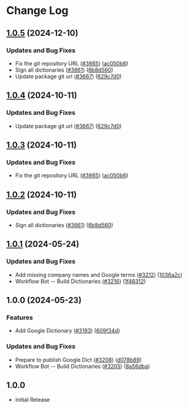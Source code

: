 # Change Log

## [1.0.5](https://github.com/SamErde/cspell-dicts/compare/@cspell/dict-google-v1.0.4...@cspell/dict-google@1.0.5) (2024-12-10)


### Updates and Bug Fixes

* Fix the git repository URL ([#3665](https://github.com/SamErde/cspell-dicts/issues/3665)) ([ac050b6](https://github.com/SamErde/cspell-dicts/commit/ac050b697d57820109995e92fac5ccc32ced1723))
* Sign all dictionaries ([#3661](https://github.com/SamErde/cspell-dicts/issues/3661)) ([6b8d560](https://github.com/SamErde/cspell-dicts/commit/6b8d560cf51a593458ce42bca415859f872cfc97))
* Update package git url ([#3667](https://github.com/SamErde/cspell-dicts/issues/3667)) ([629c7d0](https://github.com/SamErde/cspell-dicts/commit/629c7d0a5e1bacad1d3874b1f8372edc3494ef97))

## [1.0.4](https://github.com/streetsidesoftware/cspell-dicts/compare/@cspell/dict-google@1.0.3...@cspell/dict-google@1.0.4) (2024-10-11)


### Updates and Bug Fixes

* Update package git url ([#3667](https://github.com/streetsidesoftware/cspell-dicts/issues/3667)) ([629c7d0](https://github.com/streetsidesoftware/cspell-dicts/commit/629c7d0a5e1bacad1d3874b1f8372edc3494ef97))

## [1.0.3](https://github.com/streetsidesoftware/cspell-dicts/compare/@cspell/dict-google@1.0.2...@cspell/dict-google@1.0.3) (2024-10-11)


### Updates and Bug Fixes

* Fix the git repository URL ([#3665](https://github.com/streetsidesoftware/cspell-dicts/issues/3665)) ([ac050b6](https://github.com/streetsidesoftware/cspell-dicts/commit/ac050b697d57820109995e92fac5ccc32ced1723))

## [1.0.2](https://github.com/streetsidesoftware/cspell-dicts/compare/@cspell/dict-google@1.0.1...@cspell/dict-google@1.0.2) (2024-10-11)


### Updates and Bug Fixes

* Sign all dictionaries ([#3661](https://github.com/streetsidesoftware/cspell-dicts/issues/3661)) ([6b8d560](https://github.com/streetsidesoftware/cspell-dicts/commit/6b8d560cf51a593458ce42bca415859f872cfc97))

## [1.0.1](https://github.com/streetsidesoftware/cspell-dicts/compare/@cspell/dict-google@1.0.0...@cspell/dict-google@1.0.1) (2024-05-24)


### Updates and Bug Fixes

* Add missing company names and Google terms ([#3212](https://github.com/streetsidesoftware/cspell-dicts/issues/3212)) ([1036a2c](https://github.com/streetsidesoftware/cspell-dicts/commit/1036a2c0033d1c8788a653d1e1235ebcaab2a850))
* Workflow Bot -- Build Dictionaries ([#3216](https://github.com/streetsidesoftware/cspell-dicts/issues/3216)) ([1f48312](https://github.com/streetsidesoftware/cspell-dicts/commit/1f483125280d927cfb94faca357f5b18baa5c29c))

## 1.0.0 (2024-05-23)


### Features

* Add Google Dictionary ([#3193](https://github.com/streetsidesoftware/cspell-dicts/issues/3193)) ([609f34d](https://github.com/streetsidesoftware/cspell-dicts/commit/609f34d46b63cd66447925e75e80691f899c630e))


### Updates and Bug Fixes

* Prepare to publish Google Dict ([#3208](https://github.com/streetsidesoftware/cspell-dicts/issues/3208)) ([d078b89](https://github.com/streetsidesoftware/cspell-dicts/commit/d078b896d10779e0603eeaaaeea9fc00eddcbb40))
* Workflow Bot -- Build Dictionaries ([#3205](https://github.com/streetsidesoftware/cspell-dicts/issues/3205)) ([8a56dba](https://github.com/streetsidesoftware/cspell-dicts/commit/8a56dba2acc59b9b1345d7657cd7aefcb4932824))

## 1.0.0

- Initial Release
